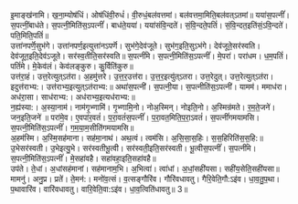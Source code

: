

  
इ॒माङ्ख॑नामि। ख॒ना॒म्योष॑धिं। ओष॑धिंवी॒रुधं॑। वी॒रुधं॒बल॑वत्तमां। बल॑वत्तमा॒मिति॒बल॑वत्ऽतमां॥ यया॑स॒पत्नीं॑। स॒पत्नीं॒बाध॑ते। स॒पत्नी॒मिति॑स॒ऽपत्नीं॑। बाध॑ते॒यया॑। यया॑संवि॒न्दते॑। सं॒वि॒न्दते॒पतिं॑। सं॒वि॒न्दत॒इति॑सं॒ऽवि॒न्दते॑। पति॒मिति॒पतिं॑॥  
उत्ता॑नपर्णॆ॒सुभ॑गे। उत्ता॑नपर्ण॒इत्युत्ता॑नऽपर्णॆ। सुभ॑गे॒देव॑जूते। सुभ॑ग॒इति॒सुऽभ॑गे। देव॑जूते॒सर॑स्वति। देव॑जूत॒इति॒देव॑ऽजूते। सर॑स्व॒तीति॒सर॑स्वति॥ स॒पत्नीं॑मे। स॒पत्नी॒मिति॑स॒ऽपत्नीं॑। मे॒परा॑। परा॑धम। ध॒म॒पतिं॑। पतिं॑मे। मे॒केव॑लं। केव॑लङ्कुरु। कु॒र्विति॑कुरु॥  
उत्त॑रा॒हं। उत्त॒रेत्युत्ऽत॑रा। अ॒हमु॑त्तरे। उ॒त्त॒र॒उत्त॑रा। उ॒त्त॒र॒इत्यु॑त्ऽतरा। उत्त॒रेदुत्। उत्त॒रेत्युत्ऽत॑रा। इदुत्त॑राभ्य:। उत्त॑राभ्य॒इत्युत्ऽत॑राभ्य:॥ अथा॑स॒पत्नी॑। स॒पत्नी॒या। स॒पत्नीति॑स॒ऽपत्नी॑। यामम॑। ममाध॑रा। अध॑रा॒सा। साध॑राभ्य:। अध॑राभ्य॒इत्यध॑राभ्य:॥  
न॒ह्य॑स्या:। अ॒स्या॒नाम॑। नाम॑गृ॒भ्णामि॑। गृ॒भ्णामि॒नो। नोअ॒स्मिन्। नोइति॒नो। अ॒स्मिन्र॑मते। र॒म॒ते॒जने॑। जन॒इति॒जने॑ ॥ परा॑मे॒व। ए॒वपा॑र॒वतं॑। प॒रा॒वतं॑स॒पत्नीं॑। प॒रा॒वत॒मिति॒प॒रा॒ऽवतं॑। स॒पत्नीं॑गमयामसि। स॒पत्नी॒मिति॑स॒ऽपत्नीं॑। ग॒म॒या॒म॒सीति॑गमयामसि॥  
अ॒हम॑स्मि। अ॒स्मि॒सह॑माना। सह॑मा॒नाथ॑। अथ॒त्वं। त्वम॑सि। अ॒सि॒सा॒स॒हिः। स॒स॒हिरिति॑स॒स॒हि:॥ उ॒भेसर॑स्वती। उ॒भेइत्यु॒भे। सर॑स्वतीभू॒त्वी। सर॑स्वती॒इति॒सर॑स्वती। भू॒त्वीस॒पत्नीं॑। स॒पत्नीं॑मे। स॒पत्नी॒मिति॑स॒ऽपत्नीं॑। मे॒सहा॑वहै। सहा॑वहा॒इति॒सहा॑वहै॥  
उप॑ते। ते॒धां। अ॒धांसह॑मानां। सह॑मानाम॒भि। अ॒भित्वा॑। त्वा॑धां। अ॒धां॒सही॑यसा। सही॑य॒सेति॒सही॑यसा॥ मामनु॑। अनु॒प्र। प्रते॑। ते॒मन॑:। मनो॑व॒त्सं। व॒त्सङ्गौरि॑व। गौरि॑वधावतु। गैरि॒वेति॒गौ:ऽइ॑व। धा॒व॒तु॒प॒था। प॒थावारि॑व। वारि॑वधावतु। वारि॒वेति॒वा:ऽइ॑व। धा॒व॒त्विति॑धावतु॥ 3॥  
